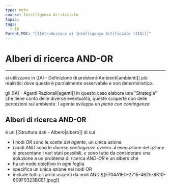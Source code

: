```yaml
---
type: nota
course: Intelligenza Artificiale
topic: 
tags:
  - IA
Parent MOC: "[[Introduzione al Intelligenza Artificiale (IIA)]]"
---
```


# Alberi di ricerca AND-OR
---
si utilizzano in [[AI - Definizione di problemi-Ambienti|ambienti]] più realistici dove questo è parzialmente osservabile e non deterministico.

gli [[AI - Agenti Razionali|agenti]] in questo caso elabora una “Strategia” che tiene conto delle diverse eventualità, queste scoperte con delle percezioni sul ambiente. l agente sviluppa un _piano con contingenza_ 

## Alberi di ricerca AND-OR
è un [[Struttura dati - Albero|albero]] di cui 
- I nodi _OR_ sono le _scelte del agente_, un unica azione
- i nodi _AND_ sono le _diverse contingenze_ ovvero al esecuzione del azione si presentano i vari stati possibili, e sono tutte da considerare
una soluzione a un problema di ricerca _AND-OR_ è un albero che 
- ha un nodo obiettivo in ogni foglia
- specifica un unica azione nei nodi OR
- include tutti gli archi uscenti da nodi AND
![[E704A1ED-2715-4625-8810-609F9323BCE1.jpeg]]